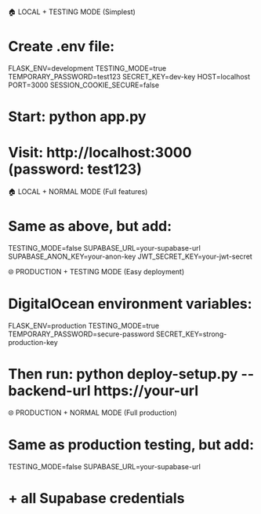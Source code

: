 🏠 LOCAL + TESTING MODE (Simplest)

# Create .env file:
FLASK_ENV=development
TESTING_MODE=true
TEMPORARY_PASSWORD=test123
SECRET_KEY=dev-key
HOST=localhost
PORT=3000
SESSION_COOKIE_SECURE=false

# Start: python app.py
# Visit: http://localhost:3000 (password: test123)

🏠 LOCAL + NORMAL MODE (Full features)

# Same as above, but add:
TESTING_MODE=false
SUPABASE_URL=your-supabase-url
SUPABASE_ANON_KEY=your-anon-key
JWT_SECRET_KEY=your-jwt-secret

🌐 PRODUCTION + TESTING MODE (Easy deployment)

# DigitalOcean environment variables:
FLASK_ENV=production
TESTING_MODE=true
TEMPORARY_PASSWORD=secure-password
SECRET_KEY=strong-production-key

# Then run: python deploy-setup.py --backend-url https://your-url

🌐 PRODUCTION + NORMAL MODE (Full production)

# Same as production testing, but add:
TESTING_MODE=false
SUPABASE_URL=your-supabase-url
# + all Supabase credentials
